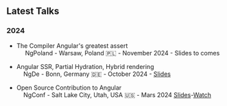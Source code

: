 ## Latest Talks


### 2024

* The Compiler Angular's greatest assert 
<br>&nbsp;&nbsp;&nbsp;&nbsp; NgPoland - Warsaw, Poland 🇵🇱 - November 2024 - Slides to comes

* Angular SSR, Partial Hydration, Hybrid rendering 
<br>&nbsp;&nbsp;&nbsp;&nbsp;NgDe - Bonn, Germany 🇩🇪 - October 2024 - [Slides](https://docs.google.com/presentation/d/1TrDL6iGVaPYT5MyUAEGpDKahEf1wf8djVJnR7oWqUFI/edit?usp=sharing)

* Open Source Contribution to Angular 
<br>&nbsp;&nbsp;&nbsp;&nbsp;NgConf - Salt Lake City, Utah, USA 🇺🇸 - Mars 2024 [Slides](https://docs.google.com/presentation/d/1gxdA1vpSw2MQfG1n3DqlR6qMwRtl8oUBcUzkOxWJasY/edit?usp=sharing)-[Watch](https://www.youtube.com/watch?v=qyBMHKjGh_Q&pp=ygUQbWF0dGhpZXUgcmllZ2xlcg%3D%3D)